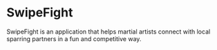 # SwipeFight
SwipeFight is an application that helps martial artists connect with local sparring partners in a fun and competitive way.
